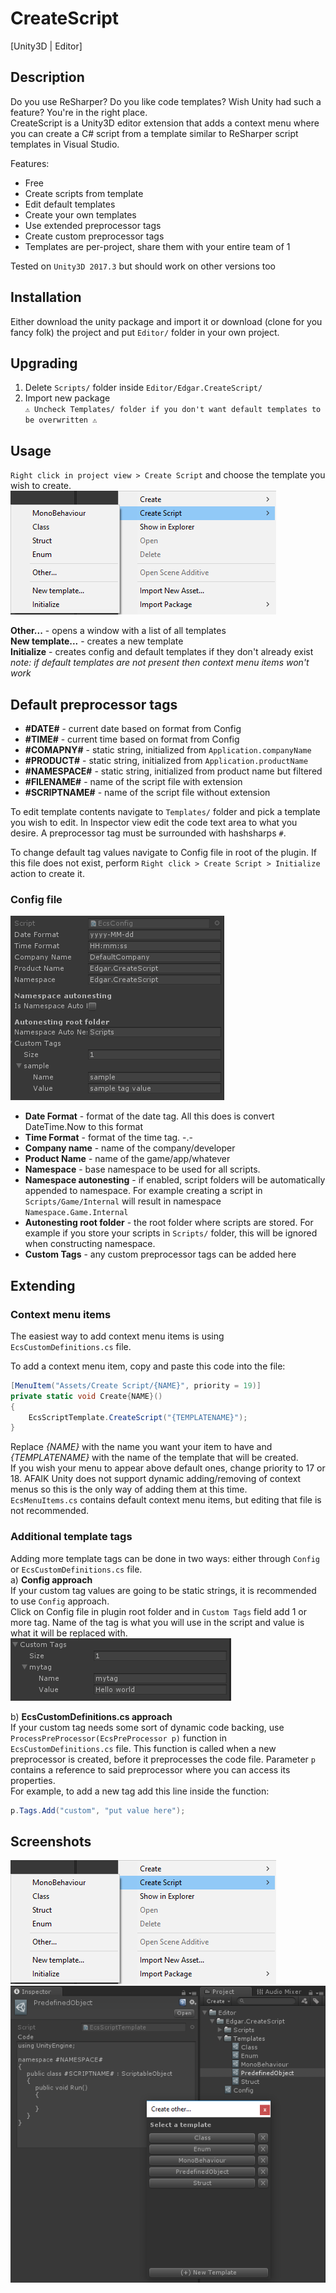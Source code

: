 # CreateScript
[Unity3D | Editor]

## Description
Do you use ReSharper? Do you like code templates? Wish Unity had such a feature? You're in the right place.  
CreateScript is a Unity3D editor extension that adds a context menu where you can create a C# script from a template similar to ReSharper script templates in Visual Studio. 

Features:
* Free
* Create scripts from template
* Edit default templates
* Create your own templates
* Use extended preprocessor tags
* Create custom preprocessor tags
* Templates are per-project, share them with your entire team of 1

Tested on `Unity3D 2017.3` but should work on other versions too
## Installation
Either download the unity package and import it or download (clone for you fancy folk) the project and put `Editor/` folder in your own project.

## Upgrading
1) Delete `Scripts/` folder inside `Editor/Edgar.CreateScript/`
2) Import new package  
`⚠ Uncheck Templates/ folder if you don't want default templates to be overwritten ⚠`

## Usage
`Right click in project view > Create Script` and choose the template you wish to create.  
![Context menu](Screenshots/menu.png)  

**Other...** - opens a window with a list of all templates  
**New template...** - creates a new template  
**Initialize** - creates config and default templates if they don't already exist  
_note: if default templates are not present then context menu items won't work_  

## Default preprocessor tags
* **#DATE#** - current date based on format from Config
* **#TIME#** - current time based on format from Config
* **#COMAPNY#** - static string, initialized from `Application.companyName`
* **#PRODUCT#**  - static string, initialized from `Application.productName`
* **#NAMESPACE#** - static string, initialized from product name but filtered
* **#FILENAME#** - name of the script file with extension
* **#SCRIPTNAME#** - name of the script file without extension

To edit template contents navigate to `Templates/` folder and pick a template you wish to edit. In Inspector view edit the code text area to what you desire. A preprocessor tag must be surrounded with hashsharps `#`.

To change default tag values navigate to Config file in root of the plugin. If this file does not exist, perform `Right click > Create Script > Initialize` action to create it.

### Config file
![Config](Screenshots/config.png)  
* **Date Format** - format of the date tag. All this does is convert DateTime.Now to this format
* **Time Format** - format of the time tag. -.-
* **Company name** - name of the company/developer
* **Product Name** - name of the game/app/whatever
* **Namespace** - base namespace to be used for all scripts.
* **Namespace autonesting** - if enabled, script folders will be automatically appended to namespace. For example creating a script in `Scripts/Game/Internal` will result in namespace `Namespace.Game.Internal`
* **Autonesting root folder** - the root folder where scripts are stored. For example if you store your scripts in `Scripts/` folder, this will be ignored when constructing namespace.
* **Custom Tags** - any custom preprocessor tags can be added here

## Extending

### Context menu items
The easiest way to add context menu items is using `EcsCustomDefinitions.cs` file.  

To add a context menu item, copy and paste this code into the file:
```cs
[MenuItem("Assets/Create Script/{NAME}", priority = 19)]
private static void Create{NAME}()
{
    EcsScriptTemplate.CreateScript("{TEMPLATENAME}");
}
```
Replace _{NAME}_ with the name you want your item to have and _{TEMPLATENAME}_ with the name of the template that will be created.  
If you wish your menu to appear above default ones, change priority to 17 or 18.  AFAIK Unity does not support dynamic adding/removing of context menus so this is the only way of adding them at this time.  
`EcsMenuItems.cs` contains default context menu items, but editing that file is not recommended.

### Additional template tags
Adding more template tags can be done in two ways: either through `Config` or `EcsCustomDefinitions.cs` file.  
a) **Config approach**  
If your custom tag values are going to be static strings, it is recommended to use `Config` approach.  
Click on Config file in plugin root folder and in `Custom Tags` field add 1 or more tag. Name of the tag is what you will use in the script and value is what it will be replaced with.  
![Custom tag example](Screenshots/config_customtag.png)  

b) **EcsCustomDefinitions.cs approach**  
If your custom tag needs some sort of dynamic code backing, use `ProcessPreProcessor(EcsPreProcessor p)` function in `EcsCustomDefinitions.cs` file. This function is called when a new preprocessor is created, before it preprocesses the code file. Parameter `p` contains a reference to said preprocessor where you can access its properties.  
For example, to add a new tag add this line inside the function:  
```cs
p.Tags.Add("custom", "put value here");
```

## Screenshots
![Context menu](Screenshots/menu.png)  
![Custom template](Screenshots/custom_template.png)  
